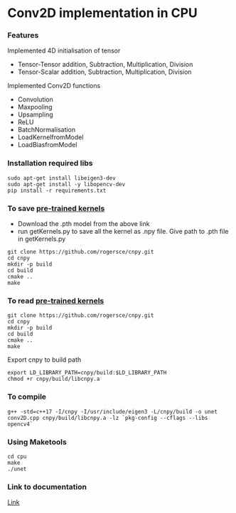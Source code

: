 # Conv2D implementation in CPU

### Features

Implemented 4D initialisation of tensor
 - Tensor-Tensor addition, Subtraction, Multiplication, Division
 - Tensor-Scalar addition, Subtraction, Multiplication, Division
 
 Implemented Conv2D functions
 - Convolution 
 - Maxpooling
 - Upsampling
 - ReLU
 - BatchNormalisation
 - LoadKernelfromModel
 - LoadBiasfromModel

### Installation required libs

```console
sudo apt-get install libeigen3-dev
sudo apt-get install -y libopencv-dev
pip install -r requirements.txt
```

### To save [pre-trained kernels](https://github.com/milesial/Pytorch-UNet)
- Download the .pth model from the above link
- run getKernels.py to save all the kernel as .npy file. Give path to .pth file in getKernels.py

```
git clone https://github.com/rogersce/cnpy.git
cd cnpy
mkdir -p build
cd build
cmake ..
make
```

### To read [pre-trained kernels](https://github.com/milesial/Pytorch-UNet)

```
git clone https://github.com/rogersce/cnpy.git
cd cnpy
mkdir -p build
cd build
cmake ..
make
```
Export cnpy to build path
```
export LD_LIBRARY_PATH=cnpy/build:$LD_LIBRARY_PATH
chmod +r cnpy/build/libcnpy.a
```

### To compile
```
g++ -std=c++17 -I/cnpy -I/usr/include/eigen3 -L/cnpy/build -o unet conv2D.cpp cnpy/build/libcnpy.a -lz `pkg-config --cflags --libs opencv4`
```

### Using Maketools
```
cd cpu
make
./unet
```

### Link to documentation
[Link](https://docs.google.com/document/d/1qH3mKdrBO7R1P-sYfWqf-k0hHxdn1PYL75xTPcQsFmI/)
